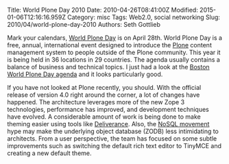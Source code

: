 Title: World Plone Day 2010
Date: 2010-04-26T08:41:00Z
Modified: 2015-01-06T12:16:16.959Z
Category: misc
Tags: Web2.0, social networking
Slug: 2010/04/world-plone-day-2010
Authors: Seth Gottlieb

Mark your calendars, [World Plone Day](http://plone.org/events/wpd) is on April 28th. World Plone Day is a free, annual, international event designed to introduce the [Plone](http://plone.org) content management system to people outside of the Plone community. This year it is being held in 36 locations in 29 countries. The agenda usually contains a balance of business and technical topics. I just had a look at the [Boston World Plone Day agenda](http://bostonworldploneday2010-seth.eventbrite.com/) and it looks particularly good.  

If you have not looked at Plone recently, you should. With the official release of version 4.0 right around the corner, a lot of changes have happened. The architecture leverages more of the new Zope 3 technologies, performance has improved, and development techniques have evolved. A considerable amount of work is being done to make theming easier using tools like [Deliverance](http://jazkarta.com/services/training/deliverance-training). Also, the [NoSQL movement](http://nosql-database.org/) hype may make the underlying object database (ZODB) less intimidating to architects. From a user perspective, the team has focused on some subtle improvements such as switching the default rich text editor to TinyMCE and creating a new default theme. 
